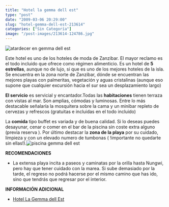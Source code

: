 ```yaml
---
title: "Hotel la gemma dell est"
type: "post"
date: "2009-03-06 20:29:00"
slug: "hotel-gemma-dell-est-213614"
categories: ["Sin Categoría"]
image: "/post-images/213614-124786.jpg"
---
```


 ![atardecer en gemma dell est](/post-images/213614-124786.jpg "atardecer en gemma dell est")

 Este hotel es uno de los hoteles de moda de Zanzibar. El mayor reclamo es el todo incluido que ofrece como régimen alimenticio. Es un hotel de **5 estrellas**, aunque no de lujo, si que es uno de los mejores hoteles de la isla. Se encuentra en la zona norte de Zanzibar, dónde se encuentran las mejores playas con palmeritas, vegetación y aguas cristalinas (aunque eso supone que cualquier excursión hacia el sur sea un desplazamiento largo)

 **El servicio** es servicial y encantador.Todas las **habitaciones** tienen terraza con vistas al mar. Son amplias, cómodas y luminosas. Entre lo más destacable señalaría la mosquitera sobre la cama y un minibar repleto de cervezas y refrescos (gratuitas e incluidas en el todo incluido)

 La **comida** tipo buffet es variada y de buena calidad. Si lo deseas puedes desayunar, cenar o comer en el bar de la piscina sin coste extra alguno (previa reserva ). Por último destacar la **zona de la playa** por su cuidado, limpieza y con un elevado numero de tumbonas ( !importante no quedarte sin ellas!).![piscina gemma dell est](/post-images/213614-124785.jpg "piscina gemma dell est")

 **RECOMENDACIONES**

- La extensa playa incita a paseos y caminatas por la orilla hasta Nungwi, pero hay que tener cuidado con la marea. Si sube demasiado por la tarde, el regreso no podrá hacerse por el mismo camino que has ido, sino que tendrás que regresar por el interior.

 **INFORMACIÓN ADICIONAL**

- [Hotel La Gemma dell Est](http://www.planhotel.com/en/resort.php?resortID=10)